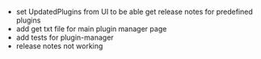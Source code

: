* set UpdatedPlugins from UI to be able get release notes for predefined plugins
* add get txt file for main plugin manager page
* add tests for plugin-manager
* release notes not working